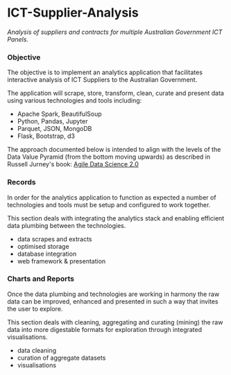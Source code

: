 # ICT-Supplier-Analysis

*Analysis of suppliers and contracts for multiple Australian Government ICT Panels.*

### Objective

The objective is to implement an analytics application that facilitates interactive analysis of ICT Suppliers to the Australian Government.

The application will scrape, store, transform, clean, curate and present data using various technologies and tools including: 
- Apache Spark, BeautifulSoup
- Python, Pandas, Jupyter
- Parquet, JSON, MongoDB
- Flask, Bootstrap, d3

The approach documented below is intended to align with the levels of the Data Value Pyramid (from the bottom moving upwards) as described in Russell Jurney's book: [Agile Data Science 2.0](http://shop.oreilly.com/product/0636920051619.do)

### Records

In order for the analytics application to function as expected a number of technologies and tools must be setup and configured to work together.

This section deals with integrating the analytics stack and enabling efficient data plumbing between the technologies.

- data scrapes and extracts
- optimised storage
- database integration
- web framework & presentation

### Charts and Reports

Once the data plumbing and technologies are working in harmony the raw data can be improved, enhanced and presented in such a way that invites the user to explore.

This section deals with cleaning, aggregating and curating (mining) the raw data into more digestable formats for exploration through integrated visualisations.

- data cleaning
- curation of aggregate datasets
- visualisations
